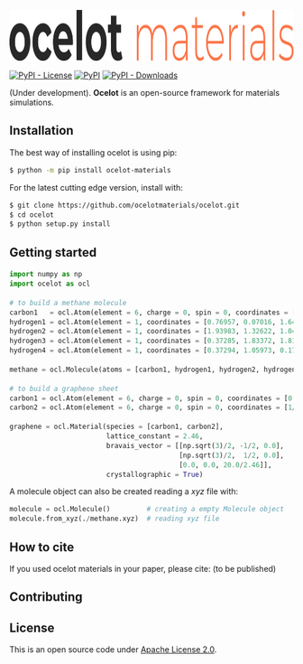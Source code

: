 <p align="center"> <a href="https://ocelotmaterials.com/">
<img src="https://raw.githubusercontent.com/ocelotmaterials/ocelot/master/logo_horizontal.png" style="height: 90px">
</a></p>


[![PyPI - License](https://img.shields.io/pypi/l/ocelot-materials?color=green&style=for-the-badge)](LICENSE.txt)    [![PyPI](https://img.shields.io/pypi/v/ocelot-materials?color=red&label=version&style=for-the-badge)](https://pypi.org/project/ocelot-materials/)    [![PyPI - Downloads](https://img.shields.io/pypi/dm/ocelot-materials?style=for-the-badge)](https://pypistats.org/packages/ocelot-materials)

(Under development). **Ocelot** is an open-source framework for materials simulations.

## Installation

The best way of installing ocelot is using pip:
```bash
$ python -m pip install ocelot-materials
```

For the latest cutting edge version, install with:
```bash
$ git clone https://github.com/ocelotmaterials/ocelot.git
$ cd ocelot
$ python setup.py install
```

## Getting started

```python
import numpy as np
import ocelot as ocl

# to build a methane molecule
carbon1   = ocl.Atom(element = 6, charge = 0, spin = 0, coordinates = [0.86380, 1.07246, 1.16831])
hydrogen1 = ocl.Atom(element = 1, coordinates = [0.76957, 0.07016, 1.64057]) # default: charge = 0, spin =0
hydrogen2 = ocl.Atom(element = 1, coordinates = [1.93983, 1.32622, 1.04881])
hydrogen3 = ocl.Atom(element = 1, coordinates = [0.37285, 1.83372, 1.81325])
hydrogen4 = ocl.Atom(element = 1, coordinates = [0.37294, 1.05973, 0.17061])

methane = ocl.Molecule(atoms = [carbon1, hydrogen1, hydrogen2, hydrogen3, hydrogen4])

# to build a graphene sheet
carbon1 = ocl.Atom(element = 6, charge = 0, spin = 0, coordinates = [0.0, 0.0, 0.5])
carbon2 = ocl.Atom(element = 6, charge = 0, spin = 0, coordinates = [1/3, 1/3, 0.5])

graphene = ocl.Material(species = [carbon1, carbon2],
                        lattice_constant = 2.46,
                        bravais_vector = [[np.sqrt(3)/2, -1/2, 0.0],
                                          [np.sqrt(3)/2,  1/2, 0.0],
                                          [0.0, 0.0, 20.0/2.46]],
                        crystallographic = True)
```

A molecule object can also be created reading a *xyz* file with:
```python
molecule = ocl.Molecule()         # creating a empty Molecule object
molecule.from_xyz(./methane.xyz)  # reading xyz file
```


## How to cite

If you used ocelot materials in your paper, please cite: (to be published)


## Contributing


## License

This is an open source code under [Apache License 2.0](LICENSE.txt).
